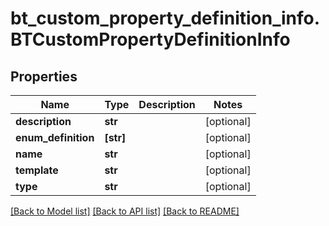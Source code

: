 # bt_custom_property_definition_info.BTCustomPropertyDefinitionInfo

## Properties
Name | Type | Description | Notes
------------ | ------------- | ------------- | -------------
**description** | **str** |  | [optional] 
**enum_definition** | **[str]** |  | [optional] 
**name** | **str** |  | [optional] 
**template** | **str** |  | [optional] 
**type** | **str** |  | [optional] 

[[Back to Model list]](../README.md#documentation-for-models) [[Back to API list]](../README.md#documentation-for-api-endpoints) [[Back to README]](../README.md)


